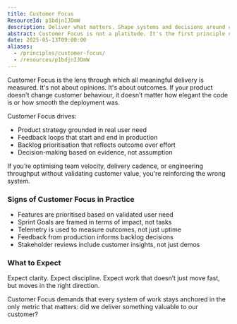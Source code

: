 ```yaml
---
title: Customer Focus
ResourceId: p1bdjnIJDmW
description: Deliver what matters. Shape systems and decisions around customer outcomes, not internal convenience.
abstract: Customer Focus is not a platitude. It's the first principle of agile delivery and product development. It defines value, directs investment, and constrains decisions. If you're not anchored in real customer outcomes, you're optimising the wrong system. This principle demands more than empathy. It demands feedback, evidence, and relentless alignment to customer need.
date: 2025-05-13T09:00:00
aliases:
  - /principles/customer-focus/
  - /resources/p1bdjnIJDmW
---
```


Customer Focus is the lens through which all meaningful delivery is measured. It's not about opinions. It's about outcomes. If your product doesn't change customer behaviour, it doesn’t matter how elegant the code is or how smooth the deployment was.

Customer Focus drives:

- Product strategy grounded in real user need
- Feedback loops that start and end in production
- Backlog prioritisation that reflects outcome over effort
- Decision-making based on evidence, not assumption

If you’re optimising team velocity, delivery cadence, or engineering throughput without validating customer value, you're reinforcing the wrong system.

### Signs of Customer Focus in Practice

- Features are prioritised based on validated user need
- Sprint Goals are framed in terms of impact, not tasks
- Telemetry is used to measure outcomes, not just uptime
- Feedback from production informs backlog decisions
- Stakeholder reviews include customer insights, not just demos

### What to Expect

Expect clarity. Expect discipline. Expect work that doesn’t just move fast, but moves in the right direction.

Customer Focus demands that every system of work stays anchored in the only metric that matters: did we deliver something valuable to our customer?
